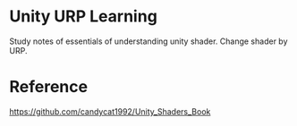# Unity URP Learning
Study notes of essentials of understanding unity shader.
Change shader by URP.

# Reference
https://github.com/candycat1992/Unity_Shaders_Book
